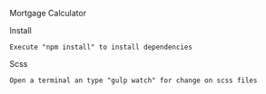 Mortgage Calculator

Install 

    Execute "npm install" to install dependencies

Scss

    Open a terminal an type "gulp watch" for change on scss files